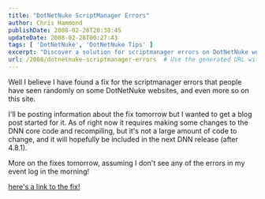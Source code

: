 ```yaml
---
title: "DotNetNuke ScriptManager Errors"
author: Chris Hammond
publishDate: 2008-02-26T20:38:45
updateDate: 2008-02-28T00:27:43
tags: [ 'DotNetNuke', 'DotNetNuke Tips' ]
excerpt: "Discover a solution for scriptmanager errors on DotNetNuke websites. Learn about the fix that involves minor code changes for improved performance."
url: /2008/dotnetnuke-scriptmanager-errors  # Use the generated URL with year
---
```

<p>Well I believe I have found a fix&#160;for the scriptmanager errors that people have seen randomly on some DotNetNuke websites, and even more so on this site.</p> <p>I'll be posting information about the fix tomorrow but I wanted to get a blog post started for it. As of right now it requires making some changes to the DNN core code and recompiling, but it's not a large amount of code to change, and it will hopefully be included in the next DNN release (after 4.8.1).</p> <p>More on the fixes tomorrow, assuming I don't see any of the errors in my event log in the morning!</p> <p><a href="https://www.chrishammond.com/desktopmodules/engagepublish/itemlink.aspx?itemid=1094">here's a link to the fix!</a></p>


